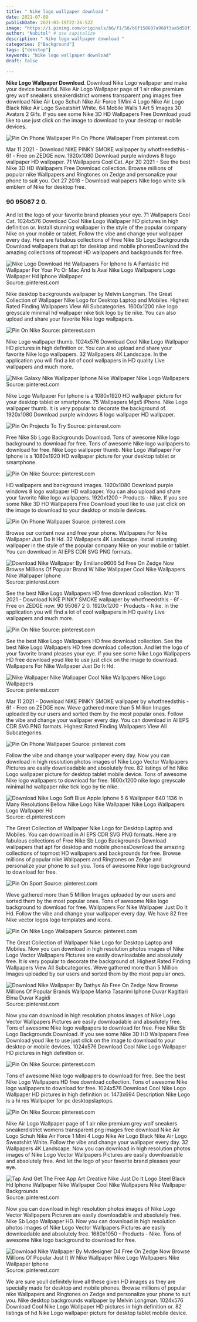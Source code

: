 ```yaml
---
title: " Nike logo wallpaper download "
date: 2021-07-08
publishDate: 2021-03-19T22:26:52Z
image: "https://i.pinimg.com/originals/b6/f1/58/b6f158607a968f3aa5d58f35ab81bf70.jpg"
author: "Nubitol" # use capitalize
description: " Nike logo wallpaper download "
categories: ["Background"]
tags: ["dekstop"]
keywords: "Nike logo wallpaper download"
draft: false

---
```



**Nike Logo Wallpaper Download**. Download Nike Logo wallpaper and make your device beautiful. Nike Air Logo Wallpaper page of 1 air nike premium grey wolf sneakers sneakerdistrict womens transparent png images free download Nike Air Logo Schuh Nike Air Force 1 Mini 4 Logo Nike Air Logo Black Nike Air Logo Sweatshirt White. 64 Mobile Walls 1 Art 5 Images 30 Avatars 2 Gifs. If you see some Nike 3D HD Wallpapers Free Download youd like to use just click on the image to download to your desktop or mobile devices.

![Pin On Phone Wallpaper](https://i.pinimg.com/736x/40/71/f1/4071f1cd0f38f5a8704210eceec914c9.jpg "Pin On Phone Wallpaper")
Pin On Phone Wallpaper From pinterest.com


Mar 11 2021 - Download NIKE PINKY SMOKE wallpaper by whotfneedsthis - 6f - Free on ZEDGE now. 1920x1080 Download purple windows 8 logo wallpaper HD wallpaper. 71 Wallpapers Cool Cat. Apr 20 2021 - See the best Nike 3D HD Wallpapers Free Download collection. Browse millions of popular nike Wallpapers and Ringtones on Zedge and personalize your phone to suit you. Oct 27 2018 - Download wallpapers Nike logo white silk emblem of Nike for desktop free.

### 90 95067 2 0.

And let the logo of your favorite brand pleases your eye. 71 Wallpapers Cool Cat. 1024x576 Download Cool Nike Logo Wallpaper HD pictures in high definition or. Install stunning wallpaper in the style of the popular company Nike on your mobile or tablet. Follow the vibe and change your wallpaper every day. Here are fabulous collections of Free Nike Sb Logo Backgrounds Download wallpapers that apt for desktop and mobile phonesDownload the amazing collections of topmost HD wallpapers and backgrounds for free.


![Nike Logo Download Hd Wallpapers For Iphone Is A Fantastic Hd Wallpaper For Your Pc Or Mac And Is Avai Nike Logo Wallpapers Logo Wallpaper Hd Iphone Wallpaper](https://i.pinimg.com/originals/2f/26/1f/2f261f67eb01bd137faf40899181aa31.jpg "Nike Logo Download Hd Wallpapers For Iphone Is A Fantastic Hd Wallpaper For Your Pc Or Mac And Is Avai Nike Logo Wallpapers Logo Wallpaper Hd Iphone Wallpaper")
Source: pinterest.com

Nike desktop backgrounds wallpaper by Melvin Longman. The Great Collection of Wallpaper Nike Logo for Desktop Laptop and Mobiles. Highest Rated Finding Wallpapers View All Subcategories. 1600x1200 nike logo greyscale minimal hd wallpaper nike tick logo by tie nike. You can also upload and share your favorite Nike logo wallpapers.

![Pin On Nike](https://i.pinimg.com/originals/ff/65/8f/ff658fca84501dd62cbab5a471c6eca4.jpg "Pin On Nike")
Source: pinterest.com

Nike Logo wallpaper thumb. 1024x576 Download Cool Nike Logo Wallpaper HD pictures in high definition or. You can also upload and share your favorite Nike logo wallpapers. 32 Wallpapers 4K Landscape. In the application you will find a lot of cool wallpapers in HD quality Live wallpapers and much more.

![Nike Galaxy Nike Wallpaper Iphone Nike Wallpaper Nike Logo Wallpapers](https://i.pinimg.com/736x/bb/10/02/bb10028f7a0349c33fb451faade4f39e.jpg "Nike Galaxy Nike Wallpaper Iphone Nike Wallpaper Nike Logo Wallpapers")
Source: pinterest.com

Nike Logo Wallpaper For Iphone is a 1080x1920 HD wallpaper picture for your desktop tablet or smartphone. 75 Wallpapers Mgs5 iPhone. Nike Logo wallpaper thumb. It is very popular to decorate the background of. 1920x1080 Download purple windows 8 logo wallpaper HD wallpaper.

![Pin On Projects To Try](https://i.pinimg.com/originals/10/96/d9/1096d9751cd8ed9687e18ee2c463a3fd.jpg "Pin On Projects To Try")
Source: pinterest.com

Free Nike Sb Logo Backgrounds Download. Tons of awesome Nike logo background to download for free. Tons of awesome Nike logo wallpapers to download for free. Nike Logo wallpaper thumb. Nike Logo Wallpaper For Iphone is a 1080x1920 HD wallpaper picture for your desktop tablet or smartphone.

![Pin On Nike](https://i.pinimg.com/originals/76/ce/1f/76ce1ff4dd58aaa015d96734a3112763.jpg "Pin On Nike")
Source: pinterest.com

HD wallpapers and background images. 1920x1080 Download purple windows 8 logo wallpaper HD wallpaper. You can also upload and share your favorite Nike logo wallpapers. 1920x1200 - Products - Nike. If you see some Nike 3D HD Wallpapers Free Download youd like to use just click on the image to download to your desktop or mobile devices.

![Pin On Phone Wallpaper](https://i.pinimg.com/originals/5e/4b/52/5e4b52c135d89e56a08fddc756aeedaa.jpg "Pin On Phone Wallpaper")
Source: pinterest.com

Browse our content now and free your phone. Wallpapers For Nike Wallpaper Just Do It Hd. 32 Wallpapers 4K Landscape. Install stunning wallpaper in the style of the popular company Nike on your mobile or tablet. You can download in AI EPS CDR SVG PNG formats.

![Download Nike Wallpaper By Emiliano9606 5d Free On Zedge Now Browse Millions Of Popular Brand W Nike Wallpaper Cool Nike Wallpapers Nike Wallpaper Iphone](https://i.pinimg.com/736x/85/57/98/855798d806fae199bbcaa6d8605dcc14.jpg "Download Nike Wallpaper By Emiliano9606 5d Free On Zedge Now Browse Millions Of Popular Brand W Nike Wallpaper Cool Nike Wallpapers Nike Wallpaper Iphone")
Source: pinterest.com

See the best Nike Logo Wallpapers HD free download collection. Mar 11 2021 - Download NIKE PINKY SMOKE wallpaper by whotfneedsthis - 6f - Free on ZEDGE now. 90 95067 2 0. 1920x1200 - Products - Nike. In the application you will find a lot of cool wallpapers in HD quality Live wallpapers and much more.

![Pin On Nike](https://i.pinimg.com/originals/ff/fb/d6/fffbd6f461c25c5efc0dd747f2fb6d84.jpg "Pin On Nike")
Source: pinterest.com

See the best Nike Logo Wallpapers HD free download collection. See the best Nike Logo Wallpapers HD free download collection. And let the logo of your favorite brand pleases your eye. If you see some Nike Logo Wallpapers HD free download youd like to use just click on the image to download. Wallpapers For Nike Wallpaper Just Do It Hd.

![Nike Wallpaper Nike Wallpaper Cool Nike Wallpapers Nike Logo Wallpapers](https://i.pinimg.com/originals/64/a4/53/64a4536bbad4ae22a70d000527328edd.jpg "Nike Wallpaper Nike Wallpaper Cool Nike Wallpapers Nike Logo Wallpapers")
Source: pinterest.com

Mar 11 2021 - Download NIKE PINKY SMOKE wallpaper by whotfneedsthis - 6f - Free on ZEDGE now. Weve gathered more than 5 Million Images uploaded by our users and sorted them by the most popular ones. Follow the vibe and change your wallpaper every day. You can download in AI EPS CDR SVG PNG formats. Highest Rated Finding Wallpapers View All Subcategories.

![Pin On Phone Wallpaper](https://i.pinimg.com/736x/40/71/f1/4071f1cd0f38f5a8704210eceec914c9.jpg "Pin On Phone Wallpaper")
Source: pinterest.com

Follow the vibe and change your wallpaper every day. Now you can download in high resolution photos images of Nike Logo Vector Wallpapers Pictures are easily downloadable and absolutely free. 82 listings of hd Nike Logo wallpaper picture for desktop tablet mobile device. Tons of awesome Nike logo wallpapers to download for free. 1600x1200 nike logo greyscale minimal hd wallpaper nike tick logo by tie nike.

![Download Nike Logo Soft Blue Apple Iphone 5 6 Wallpaper 640 1136 In Many Resolutions Bellow Nike Logo Nike Wallpaper Nike Logo Wallpapers Logo Wallpaper Hd](https://i.pinimg.com/originals/ce/7c/26/ce7c265b64228d849f42286bda8c799f.jpg "Download Nike Logo Soft Blue Apple Iphone 5 6 Wallpaper 640 1136 In Many Resolutions Bellow Nike Logo Nike Wallpaper Nike Logo Wallpapers Logo Wallpaper Hd")
Source: cl.pinterest.com

The Great Collection of Wallpaper Nike Logo for Desktop Laptop and Mobiles. You can download in AI EPS CDR SVG PNG formats. Here are fabulous collections of Free Nike Sb Logo Backgrounds Download wallpapers that apt for desktop and mobile phonesDownload the amazing collections of topmost HD wallpapers and backgrounds for free. Browse millions of popular nike Wallpapers and Ringtones on Zedge and personalize your phone to suit you. Tons of awesome Nike logo background to download for free.

![Pin On Sport](https://i.pinimg.com/originals/b7/3f/f5/b73ff5a9c064f94e91e096310a7ca7c6.jpg "Pin On Sport")
Source: pinterest.com

Weve gathered more than 5 Million Images uploaded by our users and sorted them by the most popular ones. Tons of awesome Nike logo background to download for free. Wallpapers For Nike Wallpaper Just Do It Hd. Follow the vibe and change your wallpaper every day. We have 82 free Nike vector logos logo templates and icons.

![Pin On Nike Logo Wallpapers](https://i.pinimg.com/originals/56/cd/65/56cd651584b8ebdb1b232b0fc66f0056.jpg "Pin On Nike Logo Wallpapers")
Source: pinterest.com

The Great Collection of Wallpaper Nike Logo for Desktop Laptop and Mobiles. Now you can download in high resolution photos images of Nike Logo Vector Wallpapers Pictures are easily downloadable and absolutely free. It is very popular to decorate the background of. Highest Rated Finding Wallpapers View All Subcategories. Weve gathered more than 5 Million Images uploaded by our users and sorted them by the most popular ones.

![Download Nike Wallpaper By Dathys Ab Free On Zedge Now Browse Millions Of Popular Brands Wallpape Marka Tasarimi Iphone Duvar Kagitlari Elma Duvar Kagidi](https://i.pinimg.com/474x/1c/fc/07/1cfc0776e87a84a53f8a4a9d0dddeaef.jpg "Download Nike Wallpaper By Dathys Ab Free On Zedge Now Browse Millions Of Popular Brands Wallpape Marka Tasarimi Iphone Duvar Kagitlari Elma Duvar Kagidi")
Source: pinterest.com

Now you can download in high resolution photos images of Nike Logo Vector Wallpapers Pictures are easily downloadable and absolutely free. Tons of awesome Nike logo wallpapers to download for free. Free Nike Sb Logo Backgrounds Download. If you see some Nike 3D HD Wallpapers Free Download youd like to use just click on the image to download to your desktop or mobile devices. 1024x576 Download Cool Nike Logo Wallpaper HD pictures in high definition or.

![Pin On Nike](https://i.pinimg.com/originals/8c/5f/b2/8c5fb2fe2ba89eae96dda906563b3095.jpg "Pin On Nike")
Source: pinterest.com

Tons of awesome Nike logo wallpapers to download for free. See the best Nike Logo Wallpapers HD free download collection. Tons of awesome Nike logo wallpapers to download for free. 1024x576 Download Cool Nike Logo Wallpaper HD pictures in high definition or. 1473x694 Description Nike Logo is a hi res Wallpaper for pc desktopslaptops.

![Pin On Nike](https://i.pinimg.com/originals/92/16/7e/92167e20451676b9f4864e5bb8f894a6.jpg "Pin On Nike")
Source: pinterest.com

Nike Air Logo Wallpaper page of 1 air nike premium grey wolf sneakers sneakerdistrict womens transparent png images free download Nike Air Logo Schuh Nike Air Force 1 Mini 4 Logo Nike Air Logo Black Nike Air Logo Sweatshirt White. Follow the vibe and change your wallpaper every day. 32 Wallpapers 4K Landscape. Now you can download in high resolution photos images of Nike Logo Vector Wallpapers Pictures are easily downloadable and absolutely free. And let the logo of your favorite brand pleases your eye.

![Tap And Get The Free App Art Creative Nike Just Do It Logo Steel Black Hd Iphone Wallpaper Nike Wallpaper Cool Nike Wallpapers Nike Wallpaper Backgrounds](https://i.pinimg.com/originals/e4/17/22/e41722e07efd6b7022334f2fcd1f3b4f.jpg "Tap And Get The Free App Art Creative Nike Just Do It Logo Steel Black Hd Iphone Wallpaper Nike Wallpaper Cool Nike Wallpapers Nike Wallpaper Backgrounds")
Source: pinterest.com

Now you can download in high resolution photos images of Nike Logo Vector Wallpapers Pictures are easily downloadable and absolutely free. Nike Sb Logo Wallpaper HD. Now you can download in high resolution photos images of Nike Logo Vector Wallpapers Pictures are easily downloadable and absolutely free. 1680x1050 - Products - Nike. Tons of awesome Nike logo background to download for free.

![Download Nike Wallpaper By Mvdesigner D4 Free On Zedge Now Browse Millions Of Popular Just It W Nike Wallpaper Nike Logo Wallpapers Nike Wallpaper Iphone](https://i.pinimg.com/originals/b6/f1/58/b6f158607a968f3aa5d58f35ab81bf70.jpg "Download Nike Wallpaper By Mvdesigner D4 Free On Zedge Now Browse Millions Of Popular Just It W Nike Wallpaper Nike Logo Wallpapers Nike Wallpaper Iphone")
Source: pinterest.com

We are sure youll definitely love all these given HD images as they are specially made for desktop and mobile phones. Browse millions of popular nike Wallpapers and Ringtones on Zedge and personalize your phone to suit you. Nike desktop backgrounds wallpaper by Melvin Longman. 1024x576 Download Cool Nike Logo Wallpaper HD pictures in high definition or. 82 listings of hd Nike Logo wallpaper picture for desktop tablet mobile device.

